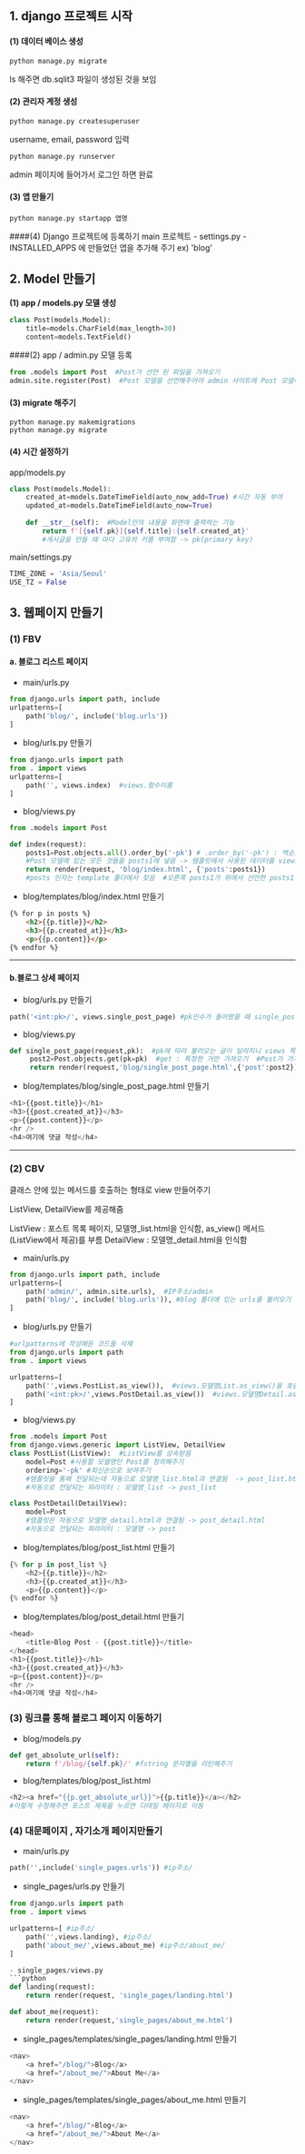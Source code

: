 ## 1. django 프로젝트 시작
#### (1) 데이터 베이스 생성
```
python manage.py migrate
```
ls 해주면 db.sqlit3 파일이 생성된 것을 보임

#### (2) 관리자 계정 생성
```
python manage.py createsuperuser
```
username, email, password 입력
```
python manage.py runserver
```
admin 페이지에 들어가서 로그인 하면 완료

#### (3) 앱 만들기
```
python manage.py startapp 앱명
```

####(4) Django 프로젝트에 등록하기
main 프로젝트 - settings.py - INSTALLED_APPS 에 만들었던 앱을 추가해 주기
ex) 'blog'

## 2. Model 만들기
**(1) app / models.py 모델 생성**
```py
class Post(models.Model):
    title=models.CharField(max_length=30)
    content=models.TextField()
```
####(2) app / admin.py 모델 등록
```py
from .models import Post  #Post가 선언 된 파일을 가져오기
admin.site.register(Post)  #Post 모델을 선언해주어야 admin 사이트에 Post 모델이 등록됨
```
#### (3) migrate 해주기 
```commandline
python manage.py makemigrations
python manage.py migrate
```
#### (4) 시간 설정하기
app/models.py
```py
class Post(models.Model):
    created_at=models.DateTimeField(auto_now_add=True) #시간 자동 부여
    updated_at=models.DateTimeField(auto_now=True)
    
    def __str__(self):  #Model안의 내용을 화면에 출력하는 기능
        return f'[{self.pk}]{self.title}:{self.created_at}'  
        #게시글을 만들 때 마다 고유의 키를 부여함 -> pk(primary key)
```
main/settings.py
```py
TIME_ZONE = 'Asia/Seoul'
USE_TZ = False
```

## 3. 웹페이지 만들기
### (1) FBV
#### a. 블로그 리스트 페이지

- main/urls.py
```python
from django.urls import path, include 
urlpatterns=[
    path('blog/', include('blog.urls'))
]
```
- blog/urls.py 만들기
```python
from django.urls import path
from . import views
urlpatterns=[
    path('', views.index)  #views.함수이름
]
```

- blog/views.py
```python
from .models import Post

def index(request):
    posts1=Post.objects.all().order_by('-pk') # .order_by('-pk') : 역순으로 
    #Post 모델에 있는 모든 것들을 posts1에 넣음 -> 템플릿에서 사용된 데이터를 views에서 준비
    return render(request, 'blog/index.html', {'posts':posts1})
    #posts 인자는 template 폴더에서 찾음  #오른쪽 posts1가 위에서 선언한 posts1
```

- blog/templates/blog/index.html 만들기
```html
{% for p in posts %}
    <h2>{{p.title}}</h2>
    <h3>{{p.created_at}}</h3>
    <p>{{p.content}}</p>
{% endfor %}
```

---
#### b.블로그 상세 페이지
- blog/urls.py 만들기
```python
path('<int:pk>/', views.single_post_page) #pk인수가 들어왔을 때 single_post_page 함수 호출
```

- blog/views.py
```python
def single_post_page(request,pk):  #pk에 따라 불러오는 글이 달라지니 views 쪽에 pk도 전달해야 함
     post2=Post.objects.get(pk=pk)  #get : 특정한 거만 가져오기  #Post가 가지고 있는 필드 이름=위에서 받은 인자
     return render(request,'blog/single_post_page.html',{'post':post2})
```

- blog/templates/blog/single_post_page.html 만들기
```python
<h1>{{post.title}}</h1>
<h3>{{post.created_at}}</h3>
<p>{{post.content}}</p>
<hr />
<h4>여기에 댓글 작성</h4>
```


---
### (2) CBV
클래스 안에 있는 메서드를 호출하는 형태로 view 만들어주기

ListView, DetailView를 제공해줌

ListView : 포스트 목록 페이지, 모델명_list.html을 인식함, as_view() 메서드(ListView에서 제공)를 부름
DetailView : 모델명_detail.html을 인식함
- main/urls.py
```python
from django.urls import path, include 
urlpatterns=[
    path('admin/', admin.site.urls),  #IP주소/admin
    path('blog/', include('blog.urls')), #blog 폴더에 있는 urls를 불러오기  #IP주소/blog
]
```
- blog/urls.py 만들기
```python
#urlpatterns에 작성해둔 코드들 삭제 
from django.urls import path
from . import views

urlpatterns=[
    path('',views.PostList.as_view()),  #views.모델명List.as_view()을 호출하기
    path('<int:pk>/',views.PostDetail.as_view())  #views.모델명Detail.as_view()을 호출하기
]
```
- blog/views.py
```python
from .models import Post
from django.views.generic import ListView, DetailView
class PostList(ListView):  #ListView를 상속받음
    model=Post #사용할 모델명인 Post를 정의해주기
    ordering='-pk' #최신순으로 보여주기
    #템플릿을 통해 전달되는데 자동으로 모델명_list.html과 연결됨  -> post_list.html
    #자동으로 전달되는 파라미터 : 모델명_list -> post_list

class PostDetail(DetailView):
    model=Post
    #템플릿은 자동으로 모델명_detail.html과 연결됨 -> post_detail.html
    #자동으로 전달되는 파라미터 : 모델명 -> post
```
- blog/templates/blog/post_list.html 만들기
```python
{% for p in post_list %}
    <h2>{{p.title}}</h2>
    <h3>{{p.created_at}}</h3>
    <p>{{p.content}}</p>
{% endfor %}
```
- blog/templates/blog/post_detail.html 만들기
```python
<head>
    <title>Blog Post - {{post.title}}</title>
</head>
<h1>{{post.title}}</h1>
<h3>{{post.created_at}}</h3>
<p>{{post.content}}</p>
<hr />
<h4>여기에 댓글 작성</h4>
```

### (3) 링크를 통해 블로그 페이지 이동하기
- blog/models.py
```python
def get_absolute_url(self):
    return f'/blog/{self.pk}/' #fstring 문자열을 리턴해주기
```
- blog/templates/blog/post_list.html
```python
<h2><a href="{{p.get_absolute_url}}">{{p.title}}</a></h2> 
#이렇게 수정해주면 포스트 제목을 누르면 디테일 페이지로 이동
```










### (4) 대문페이지 , 자기소개 페이지만들기
- main/urls.py
```python
path('',include('single_pages.urls')) #ip주소/
```
- single_pages/urls.py 만들기
```python
from django.urls import path
from . import views

urlpatterns=[ #ip주소/
    path('',views.landing), #ip주소/
    path('about_me/',views.about_me) #ip주소/about_me/
]

- single_pages/views.py
```python
def landing(request):
    return render(request, 'single_pages/landing.html')

def about_me(request):
    return render(request,'single_pages/about_me.html')
```
- single_pages/templates/single_pages/landing.html 만들기
```python
<nav>
    <a href="/blog/">Blog</a>
    <a href="/about_me/">About Me</a>
</nav>
```
- single_pages/templates/single_pages/about_me.html 만들기
```python
<nav>
    <a href="/blog/">Blog</a>
    <a href="/about_me/">About Me</a>
</nav>
```